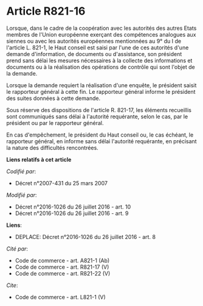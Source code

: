 # Article R821-16

Lorsque, dans le cadre de la coopération avec les autorités des autres Etats membres de l'Union européenne exerçant des
compétences analogues aux siennes ou avec les autorités européennes mentionnées au 9° du I de l'article L. 821-1, le Haut
conseil est saisi par l'une de ces autorités d'une demande d'information, de documents ou d'assistance, son président prend
sans délai les mesures nécessaires à la collecte des informations et documents ou à la réalisation des opérations de contrôle
qui sont l'objet de la demande. 

Lorsque la demande requiert la réalisation d'une enquête, le président saisit le rapporteur général à cette fin. Le
rapporteur général informe le président des suites données à cette demande. 

Sous réserve des dispositions de l'article R. 821-17, les éléments recueillis sont communiqués sans délai à l'autorité
requérante, selon le cas, par le président ou par le rapporteur général. 

En cas d'empêchement, le président du Haut conseil ou, le cas échéant, le rapporteur général, en informe sans délai
l'autorité requérante, en précisant la nature des difficultés rencontrées.

**Liens relatifs à cet article**

_Codifié par_:

  - Décret n°2007-431 du 25 mars 2007

_Modifié par_:

  - Décret n°2016-1026 du 26 juillet 2016 - art. 10
  - Décret n°2016-1026 du 26 juillet 2016 - art. 9

**Liens**:

  - DEPLACE: Décret n°2016-1026 du 26 juillet 2016 - art. 8

_Cité par_:

  - Code de commerce - art. A821-1 (Ab)
  - Code de commerce - art. R821-17 (V)
  - Code de commerce - art. R821-22 (V)

_Cite_:

  - Code de commerce - art. L821-1 (V)

